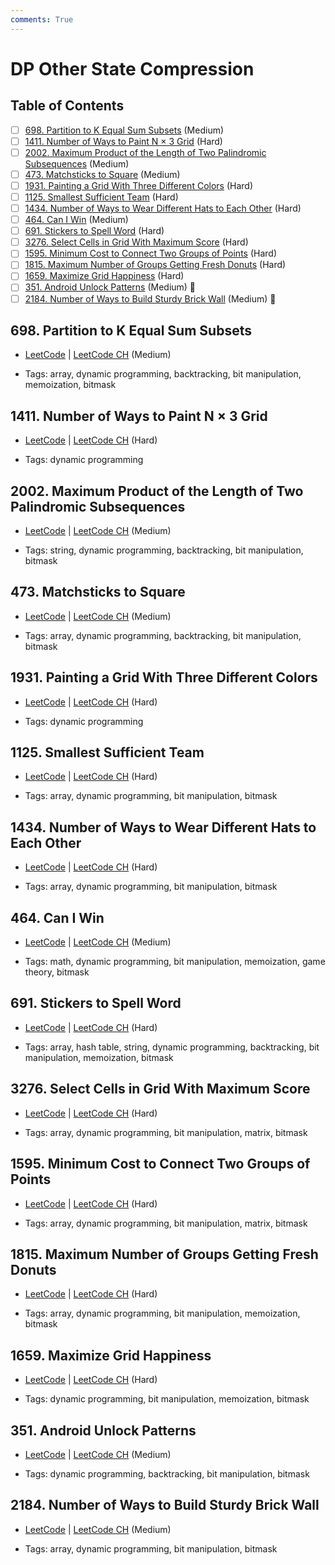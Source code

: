 ```yaml
---
comments: True
---
```


# DP Other State Compression

## Table of Contents

- [ ] [698. Partition to K Equal Sum Subsets](https://leetcode.cn/problems/partition-to-k-equal-sum-subsets/) (Medium)
- [ ] [1411. Number of Ways to Paint N × 3 Grid](https://leetcode.cn/problems/number-of-ways-to-paint-n-3-grid/) (Hard)
- [ ] [2002. Maximum Product of the Length of Two Palindromic Subsequences](https://leetcode.cn/problems/maximum-product-of-the-length-of-two-palindromic-subsequences/) (Medium)
- [ ] [473. Matchsticks to Square](https://leetcode.cn/problems/matchsticks-to-square/) (Medium)
- [ ] [1931. Painting a Grid With Three Different Colors](https://leetcode.cn/problems/painting-a-grid-with-three-different-colors/) (Hard)
- [ ] [1125. Smallest Sufficient Team](https://leetcode.cn/problems/smallest-sufficient-team/) (Hard)
- [ ] [1434. Number of Ways to Wear Different Hats to Each Other](https://leetcode.cn/problems/number-of-ways-to-wear-different-hats-to-each-other/) (Hard)
- [ ] [464. Can I Win](https://leetcode.cn/problems/can-i-win/) (Medium)
- [ ] [691. Stickers to Spell Word](https://leetcode.cn/problems/stickers-to-spell-word/) (Hard)
- [ ] [3276. Select Cells in Grid With Maximum Score](https://leetcode.cn/problems/select-cells-in-grid-with-maximum-score/) (Hard)
- [ ] [1595. Minimum Cost to Connect Two Groups of Points](https://leetcode.cn/problems/minimum-cost-to-connect-two-groups-of-points/) (Hard)
- [ ] [1815. Maximum Number of Groups Getting Fresh Donuts](https://leetcode.cn/problems/maximum-number-of-groups-getting-fresh-donuts/) (Hard)
- [ ] [1659. Maximize Grid Happiness](https://leetcode.cn/problems/maximize-grid-happiness/) (Hard)
- [ ] [351. Android Unlock Patterns](https://leetcode.cn/problems/android-unlock-patterns/) (Medium) 👑
- [ ] [2184. Number of Ways to Build Sturdy Brick Wall](https://leetcode.cn/problems/number-of-ways-to-build-sturdy-brick-wall/) (Medium) 👑

## 698. Partition to K Equal Sum Subsets

-   [LeetCode](https://leetcode.com/problems/partition-to-k-equal-sum-subsets/) | [LeetCode CH](https://leetcode.cn/problems/partition-to-k-equal-sum-subsets/) (Medium)

-   Tags: array, dynamic programming, backtracking, bit manipulation, memoization, bitmask


## 1411. Number of Ways to Paint N × 3 Grid

-   [LeetCode](https://leetcode.com/problems/number-of-ways-to-paint-n-3-grid/) | [LeetCode CH](https://leetcode.cn/problems/number-of-ways-to-paint-n-3-grid/) (Hard)

-   Tags: dynamic programming


## 2002. Maximum Product of the Length of Two Palindromic Subsequences

-   [LeetCode](https://leetcode.com/problems/maximum-product-of-the-length-of-two-palindromic-subsequences/) | [LeetCode CH](https://leetcode.cn/problems/maximum-product-of-the-length-of-two-palindromic-subsequences/) (Medium)

-   Tags: string, dynamic programming, backtracking, bit manipulation, bitmask


## 473. Matchsticks to Square

-   [LeetCode](https://leetcode.com/problems/matchsticks-to-square/) | [LeetCode CH](https://leetcode.cn/problems/matchsticks-to-square/) (Medium)

-   Tags: array, dynamic programming, backtracking, bit manipulation, bitmask


## 1931. Painting a Grid With Three Different Colors

-   [LeetCode](https://leetcode.com/problems/painting-a-grid-with-three-different-colors/) | [LeetCode CH](https://leetcode.cn/problems/painting-a-grid-with-three-different-colors/) (Hard)

-   Tags: dynamic programming


## 1125. Smallest Sufficient Team

-   [LeetCode](https://leetcode.com/problems/smallest-sufficient-team/) | [LeetCode CH](https://leetcode.cn/problems/smallest-sufficient-team/) (Hard)

-   Tags: array, dynamic programming, bit manipulation, bitmask


## 1434. Number of Ways to Wear Different Hats to Each Other

-   [LeetCode](https://leetcode.com/problems/number-of-ways-to-wear-different-hats-to-each-other/) | [LeetCode CH](https://leetcode.cn/problems/number-of-ways-to-wear-different-hats-to-each-other/) (Hard)

-   Tags: array, dynamic programming, bit manipulation, bitmask


## 464. Can I Win

-   [LeetCode](https://leetcode.com/problems/can-i-win/) | [LeetCode CH](https://leetcode.cn/problems/can-i-win/) (Medium)

-   Tags: math, dynamic programming, bit manipulation, memoization, game theory, bitmask


## 691. Stickers to Spell Word

-   [LeetCode](https://leetcode.com/problems/stickers-to-spell-word/) | [LeetCode CH](https://leetcode.cn/problems/stickers-to-spell-word/) (Hard)

-   Tags: array, hash table, string, dynamic programming, backtracking, bit manipulation, memoization, bitmask


## 3276. Select Cells in Grid With Maximum Score

-   [LeetCode](https://leetcode.com/problems/select-cells-in-grid-with-maximum-score/) | [LeetCode CH](https://leetcode.cn/problems/select-cells-in-grid-with-maximum-score/) (Hard)

-   Tags: array, dynamic programming, bit manipulation, matrix, bitmask


## 1595. Minimum Cost to Connect Two Groups of Points

-   [LeetCode](https://leetcode.com/problems/minimum-cost-to-connect-two-groups-of-points/) | [LeetCode CH](https://leetcode.cn/problems/minimum-cost-to-connect-two-groups-of-points/) (Hard)

-   Tags: array, dynamic programming, bit manipulation, matrix, bitmask


## 1815. Maximum Number of Groups Getting Fresh Donuts

-   [LeetCode](https://leetcode.com/problems/maximum-number-of-groups-getting-fresh-donuts/) | [LeetCode CH](https://leetcode.cn/problems/maximum-number-of-groups-getting-fresh-donuts/) (Hard)

-   Tags: array, dynamic programming, bit manipulation, memoization, bitmask


## 1659. Maximize Grid Happiness

-   [LeetCode](https://leetcode.com/problems/maximize-grid-happiness/) | [LeetCode CH](https://leetcode.cn/problems/maximize-grid-happiness/) (Hard)

-   Tags: dynamic programming, bit manipulation, memoization, bitmask


## 351. Android Unlock Patterns

-   [LeetCode](https://leetcode.com/problems/android-unlock-patterns/) | [LeetCode CH](https://leetcode.cn/problems/android-unlock-patterns/) (Medium)

-   Tags: dynamic programming, backtracking, bit manipulation, bitmask


## 2184. Number of Ways to Build Sturdy Brick Wall

-   [LeetCode](https://leetcode.com/problems/number-of-ways-to-build-sturdy-brick-wall/) | [LeetCode CH](https://leetcode.cn/problems/number-of-ways-to-build-sturdy-brick-wall/) (Medium)

-   Tags: array, dynamic programming, bit manipulation, bitmask
